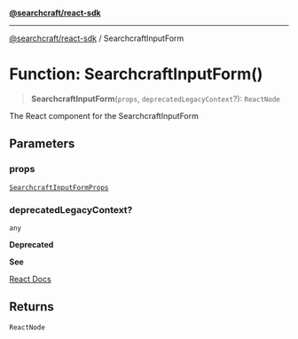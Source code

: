 [**@searchcraft/react-sdk**](/reference/sdk/js-react/README.md)

***

[@searchcraft/react-sdk](/reference/sdk/js-react/globals.md) / SearchcraftInputForm

# Function: SearchcraftInputForm()

> **SearchcraftInputForm**(`props`, `deprecatedLegacyContext`?): `ReactNode`

The React component for the SearchcraftInputForm

## Parameters

### props

[`SearchcraftInputFormProps`](/reference/sdk/js-react/interfaces/SearchcraftInputFormProps.md)

### deprecatedLegacyContext?

`any`

**Deprecated**

**See**

[React Docs](https://legacy.reactjs.org/docs/legacy-context.html#referencing-context-in-lifecycle-methods)

## Returns

`ReactNode`
